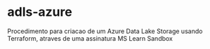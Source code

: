 # adls-azure
Procedimento para criacao de um Azure Data Lake Storage usando Terraform, atraves de uma assinatura MS Learn Sandbox
